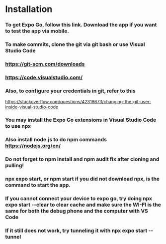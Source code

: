 # Installation
### To get Expo Go, follow this link. Download the app if you want to test the app via mobile.

### To make commits, clone the git via git bash or use Visual Studio Code
### https://git-scm.com/downloads
### https://code.visualstudio.com/

### Also, to configure your credentials in git, refer to this
https://stackoverflow.com/questions/42318673/changing-the-git-user-inside-visual-studio-code

### You may install the Expo Go extensions in Visual Studio Code to use npx

### Also install node.js to do npm commands https://nodejs.org/en/

### Do not forget to npm install and npm audit fix after cloning and pulling!

### npx expo start, or npm start if you did not download npx, is the command to start the app.

### If you cannot connect your device to expo go, try doing npx expo start --clear to clear cache and make sure the WI-FI is the same for both the debug phone and the computer with VS Code

### If it still does not work, try tunneling it with npx expo start --tunnel